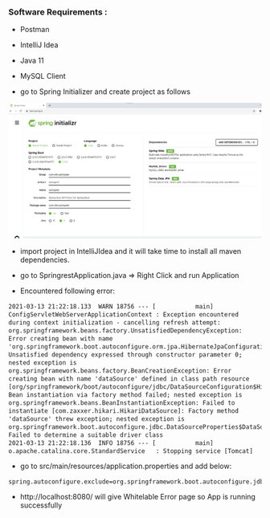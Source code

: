 ### Software Requirements :

- Postman
- IntelliJ Idea
- Java 11
- MySQL Client 



- go to Spring Initializer and create project as follows

![Spring Boot project setup](../images/0.0_environment_setup_1.jpg)

- import project in IntelliJIdea and it will take time to install all maven dependencies.

- go to SpringrestApplication.java => Right Click and run Application

- Encountered following error: 
```text
2021-03-13 21:22:18.133  WARN 18756 --- [           main] ConfigServletWebServerApplicationContext : Exception encountered during context initialization - cancelling refresh attempt: org.springframework.beans.factory.UnsatisfiedDependencyException: Error creating bean with name 'org.springframework.boot.autoconfigure.orm.jpa.HibernateJpaConfiguration': Unsatisfied dependency expressed through constructor parameter 0; nested exception is org.springframework.beans.factory.BeanCreationException: Error creating bean with name 'dataSource' defined in class path resource [org/springframework/boot/autoconfigure/jdbc/DataSourceConfiguration$Hikari.class]: Bean instantiation via factory method failed; nested exception is org.springframework.beans.BeanInstantiationException: Failed to instantiate [com.zaxxer.hikari.HikariDataSource]: Factory method 'dataSource' threw exception; nested exception is org.springframework.boot.autoconfigure.jdbc.DataSourceProperties$DataSourceBeanCreationException: Failed to determine a suitable driver class
2021-03-13 21:22:18.136  INFO 18756 --- [           main] o.apache.catalina.core.StandardService   : Stopping service [Tomcat]

```

- go to src/main/resources/application.properties and add below: 
```text
spring.autoconfigure.exclude=org.springframework.boot.autoconfigure.jdbc.DataSourceAutoConfiguration
```

- http://localhost:8080/ will give Whitelable Error page so App is running successfully

